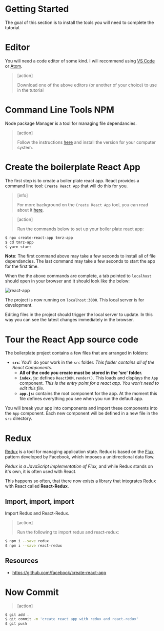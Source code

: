 # Getting Started

The goal of this section is to install the tools you will need to complete the
tutorial.

# Editor

You will need a code editor of some kind. I will recommend using [VS Code](https://code.visualstudio.com/download) or [Atom](https://atom.io).

> [action]
>
> Download one of the above editors (or another of your choice) to use in the tutorial

# Command Line Tools NPM

Node package Manager is a tool for managing file dependancies.

> [action]
>
> Follow the instructions [here](https://www.npmjs.com/package/npm) and install the version for your computer system.

# Create the boilerplate React App

The first step is to create a boiler plate react app. React provides
a command line tool: `Create React App` that will do this for you.

> [info]
>
> For more background on the `Create React App` tool, you can read about it [here](https://github.com/facebook/create-react-app).

<!-- -->

> [action]
>
> Run the commands below to set up your boiler plate react app:
>
```bash
$ npx create-react-app tmrz-app
$ cd tmrz-app
$ yarn start
```

**Note:** The first command above may take a few seconds to install all of file
dependancies. The last command may take a few seconds to start the app for the first time.

When the the above commands are complete, a tab pointed to `localhost` should open in your browser and it should look like the below:

![react-app](assets/react-app.png)

The project is now running on `localhost:3000`. This local server is
for development.

Editing files in the project should trigger the local server to update.
In this way you can see the latest changes immediately in the browser.

# Tour the React App source code

The boilerplate project contains a few files that are arranged in
folders:

- **`src`**: You'll do your work in the `src` folder. *This folder contains
all of the React Components.*
    - **All of the code you create must be stored in the 'src' folder.**
    - **`index.js`:** defines `ReactDOM.render()`. This loads and displays the `App` component. *This is the entry point for a react app. You won't need to edit this file.*
    - **`app.js`:** contains the root component for the app. At the moment this file defines everything you see when you run the default app.

You will break your app into components and import these components into the `App` component. Each new component will be defined in a new file in the `src` directory.


# Redux

[Redux](https://redux.js.org/) is a tool for managing application state. Redux is based on the [Flux](https://facebook.github.io/flux/) pattern developed by Facebook, which imposes a unidirectional data flow.

*Redux is a JavaScript implementation of Flux,* and while Redux stands on it's own, it is often used with React.

This happens so often, that there now exists a library that integrates Redux with React called **React-Redux**.

## Import, import, import

Import Redux and React-Redux.

> [action]
>
> Run the following to import redux and react-redux:
>
```bash
$ npm i --save redux
$ npm i --save react-redux
```

## Resources

- https://github.com/facebook/create-react-app

# Now Commit

>[action]
>
```bash
$ git add .
$ git commit -m 'create react app with redux and react-redux'
$ git push
```
